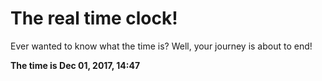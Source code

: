 # The real time clock!

Ever wanted to know what the time is? Well, your journey is about to end!

**The time is Dec 01, 2017, 14:47**